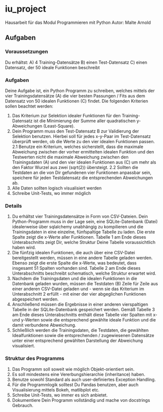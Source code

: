 # iu_project
Hausarbeit für das Modul Programmieren mit Python
Autor: Malte Arnold
## Aufgaben
### Voraussetzungen
Du erhältst:
A) 4 Training-Datensätze
B) einen Test-Datensatz
C) einen Datensatz, der 50 ideale Funktionen beschreibt
### Aufgaben
Deine Aufgabe ist, ein Python Programm zu schreiben, welches mittels der vier Trainingsdatensätze (A) die vier
besten Passungen / Fits aus dem Datensatz von 50 idealen Funktionen (C) findet. Die folgenden Kriterien sollen
beachtet werden:
1. Das Kriterium zur Selektion idealer Funktionen für den Training-Datensatz ist die Minimierung der
Summe aller quadratischen y-Abweichungen (Least-Square).
2. Dein Programm muss den Test-Datensatz B zur Validierung der Selektion benutzen. Hierbei soll für jedes
x-y-Paar im Test-Datensatz überprüft werden, ob die Werte zu den vier idealen Funktionen passen.
2.1 Benutze ein Kriterium, welches sicherstellt, dass die maximale Abweichung zwischen der vorher
ermittelten idealen Funktion und den Testwerten nicht die maximale Abweichung zwischen den
Trainingsdaten (A) und den vier idealen Funktionen aus (C) um mehr als den Faktor Wurzel aus
zwei (sqrt(2)) übersteigt.
2.2 Sollten die Testdaten an die von Dir gefundenen vier Funktionen anpassbar sein, speichere für
jeden Testdatensatz die entsprechenden Abweichungen ab.
4. Alle Daten sollten logisch visualisiert werden
5. Schreibe Unit-Tests, wo immer möglich
### Details
1. Du erhältst vier Trainingsdatensätze in Form von CSV-Dateien. Dein Python-Programm muss in der Lage
sein, eine SQLite-Datenbank (Datei) idealerweise über sqlalchemy unabhängig zu kompilieren und die
Trainingsdaten in eine einzelne, fünfspaltige Tabelle zu laden. Die erste Spalte zeigt die x-Werte aller
Funktionen. Tabelle 1 am Ende dieses Unterabschnitts zeigt Dir, welche Struktur Deine Tabelle
voraussichtlich haben wird.
2. Die fünfzig idealen Funktionen, die auch über eine CSV-Datei bereitgestellt werden, müssen in eine
andere Tabelle geladen werden. Ebenso zeigt die erste Spalte die x-Werte, was bedeutet, dass
insgesamt 51 Spalten vorhanden sind. Tabelle 2 am Ende dieses Unterabschnitts beschreibt
schematisch, welche Struktur erwartet wird.
3. Nachdem die Trainingsdaten und die idealen Funktionen in die Datenbank geladen wurden, müssen die
Testdaten (B) Zeile für Zeile aus einer anderen CSV-Datei geladen und - wenn sie das Kriterium im
Unterabschnitt 2 erfüllt - mit einer der vier abgeglichen Funktionen abgespeichert werden.
4. Anschließend müssen die Ergebnisse in einer anderen vierspaltigen Tabelle in der SQLite-Datenbank
gespeichert werden. Gemäß Tabelle 3 am Ende dieses Unterabschnitts enthält diese Tabelle vier
Spalten mit x- und y-Werten sowie die entsprechend gewählte ideale Funktion und die damit
verbundene Abweichung.
5. Schließlich werden die Trainingsdaten, die Testdaten, die gewählten Idealfunktionen sowie die
entsprechenden / zugewiesenen Datensätze unter einer entsprechend gewählten Darstellung der
Abweichung visualisiert.
### Struktur des Programms
1. Das Programm soll soweit wie möglich Objekt-orientiert sein.
2. Es soll mindestens eine Vererbungshierarchie (inheritance) haben.
3. Benutze sowohl Standard als auch user-definiertes Exception Handling.
4. Für die Programmlogik solltest Du Pandas benutzen, aber auch Visualisierung mittels Bokeh, matlibplot
etc.
5. Schreibe Unit-Tests, wo immer es sich anbietet.
6. Dokumentiere Dein Programm vollständig und mache von docstrings Gebrauch.
